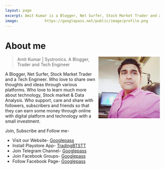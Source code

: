 ```yaml
---
layout: page
excerpt: Amit Kumar is a Blogger, Net Surfer, Stock Market Trader and a Tech Engineer.
image:            https://googlepass.net/public/image/profile.png
---
```


# About me

<p class="full-width no-margin"><img src="/public/image/profile.png" alt="Systronics" width="200" height="200" align="right"/></p>

<blockquote class="full-width"><p>Amit Kumar | Systronics. A Blogger, Trader and Tech Engineer</p></blockquote>


A Blogger, Net Surfer, Stock Market Trader and a Tech Engineer. Who love to share own thoughts and ideas through various platforms. Who love to learn much more about technology, Stock market & Data Analysis. Who support, care and share with followers, subscribers and friends so that they can earn some money through online with digital platform and technology with a small investment.<br>

Join, Subscribe and Follow me-
<ul>
<li> Visit our Website- <a href="https://googlepass.net" target="_blank">Googlepass </a></li>
<li>Install Playstore App- <a href="https://bit.ly/2XiJbYv"  target="_blank">TradingBTSTT </a></li>
<li>Join Telegram Channel- <a href="https://bit.ly/3JYVjRx"  target="_blank">Googlepass </a></li>
<li>Join Facebook Groups- <a href="https://bit.ly/3K0KE90"  target="_blank">Googlepass </a></li>
<li>Follow Facebook Page- <a href="https://bit.ly/3X7HpDw"  target="_blank">Googlepass </a></li><br>


<div class="sharethis-inline-follow-buttons"></div>
